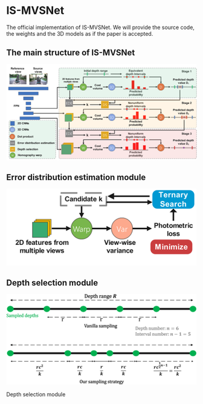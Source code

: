 # IS-MVSNet

The official implementation of IS-MVSNet. We will provide the source code, the weights and the 3D models as if the paper is accepted.

## The main structure of IS-MVSNet
![alt](imgs/IS-MVSNet%20Framework%20Redraw.png "The main structure of IS-MVSNet")

## Error distribution estimation module
![alt](imgs/Photoconsistency%20loss.png "Error distribution estimation module")

## Depth selection module
![alt](imgs/Sampling%20interval%20illustrate.png "Depth selection module")

<!-- <div  align="center">  
<img src="https://github.com/NoOneUST/IS-MVSNet/blob/main/imgs/IS-MVSNet%20Framework%20Redraw.png" width="100%" alt="The main structure of IS-MVSNet" align="center" />
  
  The main structure of IS-MVSNet
</div>

<br/>

<div  align="center">
<img src="https://github.com/NoOneUST/IS-MVSNet/blob/main/imgs/Photoconsistency%20loss.png" width="40%" alt="Error distribution estimation module" align="center" />
  
  Error distribution estimation module
</div>

<br/>

<div  align="center">
<img src="https://github.com/NoOneUST/IS-MVSNet/blob/main/imgs/Sampling%20interval%20illustrate.png" width="60%" alt="Depth selection module" align="center" /> -->
  
  Depth selection module
</div>
